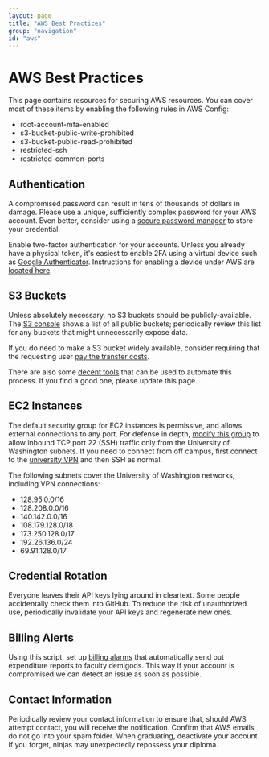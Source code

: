 ```yaml
---
layout: page
title: "AWS Best Practices"
group: "navigation"
id: "aws"
---
```


# AWS Best Practices

This page contains resources for securing AWS resources.  You can cover most of these items by enabling the following rules in AWS Config:

* root-account-mfa-enabled
* s3-bucket-public-write-prohibited
* s3-bucket-public-read-prohibited
* restricted-ssh
* restricted-common-ports

## Authentication

A compromised password can result in tens of thousands of dollars in damage.  Please use a unique, sufficiently complex password for your AWS account.  Even better, consider using a [secure password manager](https://keepass.info) to store your credential.

Enable two-factor authentication for your accounts.  Unless you already have a physical token, it's easiest to enable 2FA using a virtual device such as [Google Authenticator](https://play.google.com/store/apps/details?id=com.google.android.apps.authenticator2).  Instructions for enabling a device under AWS are [located here](https://docs.aws.amazon.com/IAM/latest/UserGuide/id_credentials_mfa_enable_virtual.html).

## S3 Buckets

Unless absolutely necessary, no S3 buckets should be publicly-available.  The [S3 console](https://docs.aws.amazon.com/AmazonS3/latest/user-guide/bucket-permissions-check.html) shows a list of all public buckets; periodically review this list for any buckets that might unnecessarily expose data.

If you do need to make a S3 bucket widely available, consider requiring that the requesting user [pay the transfer costs](https://docs.aws.amazon.com/AmazonS3/latest/dev/RequesterPaysBuckets.html).

There are also some [decent tools](https://github.com/kromtech/s3-inspector) that can be used to automate this process.  If you find a good one, please update this page.

## EC2 Instances

The default security group for EC2 instances is permissive, and allows external connections to any port.  For defense in depth, [modify this group](https://docs.aws.amazon.com/AWSEC2/latest/UserGuide/using-network-security.html) to allow inbound TCP port 22 (SSH) traffic only from the University of Washington subnets.  If you need to connect from off campus, first connect to the [university VPN](https://www.aa.washington.edu/students/computing/vpn) and then SSH as normal.

The following subnets cover the University of Washington networks, including VPN connections:

* 128.95.0.0/16
* 128.208.0.0/16
* 140.142.0.0/16
* 108.179.128.0/18
* 173.250.128.0/17
* 192.26.136.0/24
* 69.91.128.0/17

## Credential Rotation

Everyone leaves their API keys lying around in cleartext.  Some people accidentally check them into GitHub.  To reduce the risk of unauthorized use, periodically invalidate your API keys and regenerate new ones.

## Billing Alerts

Using this script, set up [billing alarms](https://cloudmaven.github.io/documentation/aws_cost_notification_system.html) that automatically send out expenditure reports to faculty demigods.  This way if your account is compromised we can detect an issue as soon as possible.

## Contact Information

Periodically review your contact information to ensure that, should AWS attempt contact, you will receive the notification.  Confirm that AWS emails do not go into your spam folder.  When graduating, deactivate your account.  If you forget, ninjas may unexpectedly repossess your diploma.
